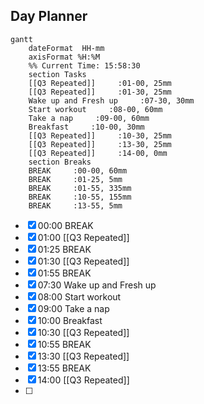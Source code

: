 ## Day Planner
```mermaid
gantt
    dateFormat  HH-mm
    axisFormat %H:%M
    %% Current Time: 15:58:30
    section Tasks
    [[Q3 Repeated]]     :01-00, 25mm
    [[Q3 Repeated]]     :01-30, 25mm
    Wake up and Fresh up     :07-30, 30mm
    Start workout     :08-00, 60mm
    Take a nap     :09-00, 60mm
    Breakfast     :10-00, 30mm
    [[Q3 Repeated]]     :10-30, 25mm
    [[Q3 Repeated]]     :13-30, 25mm
    [[Q3 Repeated]]     :14-00, 0mm
    section Breaks
    BREAK     :00-00, 60mm
    BREAK     :01-25, 5mm
    BREAK     :01-55, 335mm
    BREAK     :10-55, 155mm
    BREAK     :13-55, 5mm
```

- [x] 00:00 BREAK
- [x] 01:00 [[Q3 Repeated]]
- [x] 01:25 BREAK
- [x] 01:30 [[Q3 Repeated]]
- [x] 01:55 BREAK
- [x] 07:30 Wake up and Fresh up
- [x] 08:00 Start workout
- [x] 09:00 Take a nap
- [x] 10:00 Breakfast
- [x] 10:30 [[Q3 Repeated]]
- [x] 10:55 BREAK
- [x] 13:30 [[Q3 Repeated]]
- [x] 13:55 BREAK
- [x] 14:00 [[Q3 Repeated]]
- [ ] 